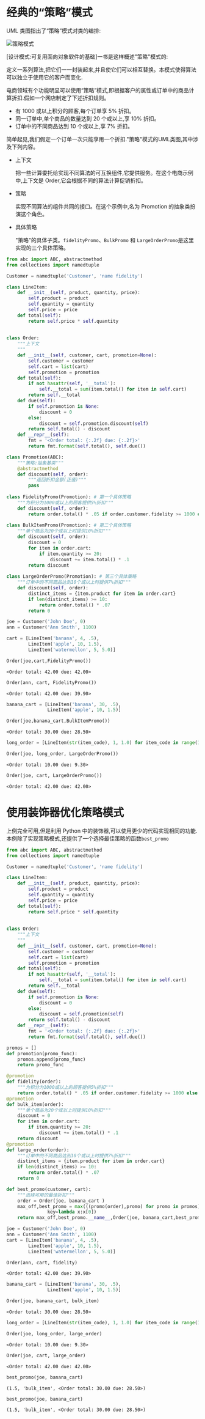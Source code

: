 # 经典的“策略”模式

UML 类图指出了“策略”模式对类的编排:

![策略模式](source/strategy_pattern.PNG)

[设计模式:可复用面向对象软件的基础]一书是这样概述"策略"模式的:

定义一系列算法,把它们一一封装起来,并且使它们可以相互替换。本模式使得算法可以独立于使用它的客户而变化.

电商领域有个功能明显可以使用“策略”模式,即根据客户的属性或订单中的商品计算折扣.假如一个网店制定了下述折扣规则。


+ 有 1000 或以上积分的顾客,每个订单享 5% 折扣。
+ 同一订单中,单个商品的数量达到 20 个或以上,享 10% 折扣。
+ 订单中的不同商品达到 10 个或以上,享 7% 折扣。

简单起见,我们假定一个订单一次只能享用一个折扣."策略"模式的UML类图,其中涉及下列内容。
+ 上下文

    把一些计算委托给实现不同算法的可互换组件,它提供服务。在这个电商示例中,上下文是 Order,它会根据不同的算法计算促销折扣。

+ 策略

    实现不同算法的组件共同的接口。在这个示例中,名为 Promotion 的抽象类扮演这个角色。

+ 具体策略

    "策略"的具体子类。`fidelityPromo`、`BulkPromo` 和 `LargeOrderPromo`是这里实现的三个具体策略。


```python
from abc import ABC, abstractmethod
from collections import namedtuple

Customer = namedtuple('Customer', 'name fidelity')

class LineItem:
    def __init__(self, product, quantity, price):
        self.product = product
        self.quantity = quantity
        self.price = price
    def total(self):
        return self.price * self.quantity
    
    
class Order:
    """上下文
    """
    def __init__(self, customer, cart, promotion=None):
        self.customer = customer
        self.cart = list(cart)
        self.promotion = promotion
    def total(self):
        if not hasattr(self, '__total'):
            self.__total = sum(item.total() for item in self.cart)
        return self.__total
    def due(self):
        if self.promotion is None:
            discount = 0
        else:
            discount = self.promotion.discount(self)
        return self.total() - discount
    def __repr__(self):
        fmt = '<Order total: {:.2f} due: {:.2f}>'
        return fmt.format(self.total(), self.due())

class Promotion(ABC): 
    """策略:抽象基类"""
    @abstractmethod
    def discount(self, order):
        """返回折扣金额(正值)"""
        pass
    
class FidelityPromo(Promotion): # 第一个具体策略
    """为积分为1000或以上的顾客提供5%折扣""" 
    def discount(self, order):
        return order.total() * .05 if order.customer.fidelity >= 1000 else 0 
    
class BulkItemPromo(Promotion): # 第二个具体策略
    """单个商品为20个或以上时提供10%折扣"""
    def discount(self, order):
        discount = 0
        for item in order.cart:
            if item.quantity >= 20:
                discount += item.total() * .1
        return discount
    
class LargeOrderPromo(Promotion): # 第三个具体策略 
    """订单中的不同商品达到10个或以上时提供7%折扣"""
    def discount(self, order):
        distinct_items = {item.product for item in order.cart}
        if len(distinct_items) >= 10:
            return order.total() * .07
        return 0
```


```python
joe = Customer('John Doe', 0)
ann = Customer('Ann Smith', 1100)
```


```python
cart = [LineItem('banana', 4, .5),
        LineItem('apple', 10, 1.5),
        LineItem('watermellon', 5, 5.0)]
```


```python
Order(joe,cart,FidelityPromo())
```




    <Order total: 42.00 due: 42.00>




```python
Order(ann, cart, FidelityPromo())
```




    <Order total: 42.00 due: 39.90>




```python
banana_cart = [LineItem('banana', 30, .5),
               LineItem('apple', 10, 1.5)]
```


```python
Order(joe,banana_cart,BulkItemPromo())
```




    <Order total: 30.00 due: 28.50>




```python
long_order = [LineItem(str(item_code), 1, 1.0) for item_code in range(10)]
```


```python
Order(joe, long_order, LargeOrderPromo())
```




    <Order total: 10.00 due: 9.30>




```python
Order(joe, cart, LargeOrderPromo())
```




    <Order total: 42.00 due: 42.00>




# 使用装饰器优化策略模式

上例完全可用,但是利用 Python 中的装饰器,可以使用更少的代码实现相同的功能.本例除了实现策略模式,还提供了一个选择最佳策略的函数`best_promo`


```python
from abc import ABC, abstractmethod
from collections import namedtuple

Customer = namedtuple('Customer', 'name fidelity')

class LineItem:
    def __init__(self, product, quantity, price):
        self.product = product
        self.quantity = quantity
        self.price = price
    def total(self):
        return self.price * self.quantity
    
    
class Order:
    """上下文
    """
    def __init__(self, customer, cart, promotion=None):
        self.customer = customer
        self.cart = list(cart)
        self.promotion = promotion
    def total(self):
        if not hasattr(self, '__total'):
            self.__total = sum(item.total() for item in self.cart)
        return self.__total
    def due(self):
        if self.promotion is None:
            discount = 0
        else:
            discount = self.promotion(self)
        return self.total() - discount
    def __repr__(self):
        fmt = '<Order total: {:.2f} due: {:.2f}>'
        return fmt.format(self.total(), self.due())

promos = [] 
def promotion(promo_func):  
    promos.append(promo_func) 
    return promo_func

@promotion 
def fidelity(order):
    """为积分为1000或以上的顾客提供5%折扣"""
    return order.total() * .05 if order.customer.fidelity >= 1000 else 0
@promotion
def bulk_item(order):
    """单个商品为20个或以上时提供10%折扣""" 
    discount = 0
    for item in order.cart:
        if item.quantity >= 20:
            discount += item.total() * .1
    return discount
@promotion
def large_order(order):
    """订单中的不同商品达到10个或以上时提供7%折扣""" 
    distinct_items = {item.product for item in order.cart} 
    if len(distinct_items) >= 10:
        return order.total() * .07
    return 0

def best_promo(customer, cart):
    """选择可用的最佳折扣"""
    order = Order(joe, banana_cart )
    max_off,best_promo = max(((promo(order),promo) for promo in promos),
               key=lambda x:x[0])
    return max_off,best_promo.__name__,Order(joe, banana_cart,best_promo)
```


```python
joe = Customer('John Doe', 0) 
ann = Customer('Ann Smith', 1100)
cart = [LineItem('banana', 4, .5),
        LineItem('apple', 10, 1.5),
        LineItem('watermellon', 5, 5.0)]
```


```python
Order(ann, cart, fidelity)
```




    <Order total: 42.00 due: 39.90>




```python
banana_cart = [LineItem('banana', 30, .5), 
               LineItem('apple', 10, 1.5)] 
```


```python
Order(joe, banana_cart, bulk_item) 
```




    <Order total: 30.00 due: 28.50>




```python
long_order = [LineItem(str(item_code), 1, 1.0) for item_code in range(10)]
```


```python
Order(joe, long_order, large_order)
```




    <Order total: 10.00 due: 9.30>




```python
Order(joe, cart, large_order)
```




    <Order total: 42.00 due: 42.00>




```python
best_promo(joe, banana_cart)
```




    (1.5, 'bulk_item', <Order total: 30.00 due: 28.50>)




```python
best_promo(joe, banana_cart)
```




    (1.5, 'bulk_item', <Order total: 30.00 due: 28.50>)


